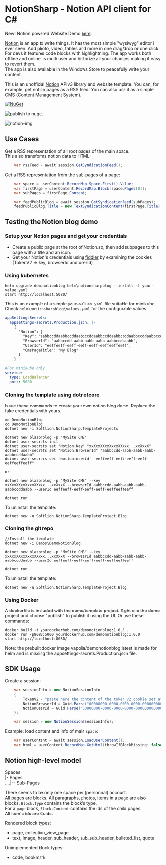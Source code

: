# NotionSharp - Notion API client for C#

New! Notion powered Website Demo [here](https://raids.notionsharp.eu/).

[Notion](https://notion.so) is an app to write things. It has the most simple "wysiwyg" editor i ever seen. Add photo, video, tables and more in one drag/drop or one click. For devs it features code blocks with highlightning. The app works both offline and online, is multi user and historize all your changes making it easy to revert them.  
The app is also available in the Windows Store to peacefully write your content.

This is an unofficial [Notion](https://notion.so) APIv3 library and website template. You can, for example, get notion pages as a RSS feed. You can also use it as a simple CMS (Content Management System).

[![NuGet][nuget-img]][nuget-link]

![publish to nuget](https://github.com/softlion/NotionSharp/workflows/publish%20to%20nuget/badge.svg)

![notion-img]

[nuget-link]: https://www.nuget.org/packages/Softlion.NotionSharp/
[nuget-img]: https://img.shields.io/nuget/v/Softlion.NotionSharp
[notion-img]: https://github.com/softlion/NotionSharp/raw/master/cover.png

## Use Cases

Get a RSS representation of all root pages of the main space.  
This also transforms notion data to HTML:

```csharp
    var rssFeed = await session.GetSyndicationFeed();
```
    
    
Get a RSS representation from the sub-pages of a page:

```csharp
    var space = userContent.RecordMap.Space.First().Value;
    var firstPage = userContent.RecordMap.Block[space.Pages[0]];
    var subPages = firstPage.Content;

    var feedPublicBlog = await session.GetSyndicationFeed(subPages);
    feedPublicBlog.Title = new TextSyndicationContent(firstPage.Title);
```

## Testing the Notion blog demo

### Setup your Notion pages and get your credentials

- Create a public page at the root of Notion.so, then add subpages to this page with a title and an icon.
- Get your Notion's credentials using [fiddler](https://www.telerik.com/fiddler) by examining the cookies (TokenV2 => key, browserId and userId)

### Using kubernetes

```
helm upgrade demonotionblog helm\notionsharpblog --install -f your-value.yaml
start http://localhost:5080/
```

This is an example of a simple `your-values.yaml` file suitable for minikube. Check `helm\notionsharpblog\values.yaml` for the configurable values.

```yaml
appSettingsSecrets:
  appsettings-secrets.Production.json: |-
    {
      "Notion": {
        "Key": "aabbccddaabbccddaabbccddaabbccddaabbccddaabbccddaabbccddaabbccddaabbccddaabbccddaabbccddaabbccddaabbccddaabbccddaabbccddaabbccddaabbccddaabbccddaabbccdd",
        "BrowserId": "aabbccdd-aabb-aabb-aabb-aabbccddaabb",
        "UserId": "eeffeeff-eeff-eeff-eeff-eeffeeffeeff",
        "CmsPageTitle": "My Blog"
      }
    }

#For minikube only
service:
  type: LoadBalancer
  port: 5080
```

### Cloning the template using dotnetcore

Issue these commands to create your own notion blog demo. Replace the fake credentials with yours.

```
md DemoNotionBlog
cd DemoNotionBlog
dotnet new -i Softlion.NotionSharp.TemplateProjects

dotnet new blazorblog -p "MySite CMS"
dotnet user-secrets init
dotnet user-secrets set "Notion:Key" "xxXxxXXxxXxxxXXxxx...xxXxxX"
dotnet user-secrets set "Notion:BrowserId" "aabbccdd-aabb-aabb-aabb-aabbccddaabb"
dotnet user-secrets set "Notion:UserId" "eeffeeff-eeff-eeff-eeff-eeffeeffeeff"

or

dotnet new blazorblog -p "MySite CMS" --key xxXxxXXxxXxxxXXxxx...xxXxxX --browserId aabbccdd-aabb-aabb-aabb-aabbccddaabb --userId eeffeeff-eeff-eeff-eeff-eeffeeffeeff

dotnet run
```

To uninstall the template:
```
dotnet new -u Softlion.NotionSharp.TemplateProject.Blog
```

### Cloning the git repo

```
//Install the template
dotnet new -i Demos\DemoNotionBlog

dotnet new blazorblog -p "MySite CMS" --key xxXxxXXxxXxxxXXxxx...xxXxxX --browserId aabbccdd-aabb-aabb-aabb-aabbccddaabb --userId eeffeeff-eeff-eeff-eeff-eeffeeffeeff

dotnet run
```

To uninstall the template:
```
dotnet new -u Softlion.NotionSharp.TemplateProject.Blog
```

### Using Docker

A dockerfile is included with the demo/template project.
Right clic the demo project and choose "publish" to publish it using the UI.
Or use these commands:

```
docker build -t yourdockerhub.com/demonotionblog:1.0.0 .
docker run -p8080:5000 yourdockerhub.com/demonotionblog:1.0.0
start http://localhost:8080/
```

Note: the prebuilt docker image vapolia/demonotionblog:latest is made for helm and is missing the appsettings-secrets.Production.json file.

## SDK Usage

Create a session:

```csharp
    var sessionInfo = new NotionSessionInfo 
    {
        TokenV2 = "paste here the content of the token_v2 cookie set after you logged in notion.so",
        NotionBrowserId = Guid.Parse("00000000-0000-0000-0000-000000000000"), //paste the content of the notion_browser_id cookie
        NotionUserId = Guid.Parse("00000000-0000-0000-0000-000000000000") //paste the content of the notion_user_id cookie
    };

    var session = new NotionSession(sessionInfo);
```

Example: load content and info of main `space`:

```csharp
    var userContent = await session.LoadUserContent();
    var html = userContent.RecordMap.GetHtml(throwIfBlockMissing: false);
```

## Notion high-level model

Spaces  
|- Pages  
....|-- Sub-Pages

There seems to be only one space per (personnal) account.  
All pages are blocks. All paragraphs, photos, items in a page are also blocks. `Block.Type` contains the block's type.  
For a `page` block, `Block.Content` contains the ids of the child pages.  
All item's ids are Guids.

Rendered block types:
- page, collection_view_page
- text, image, header, sub_header, sub_sub_header, bulleted_list, quote

Unimplemented block types:
- code, bookmark
